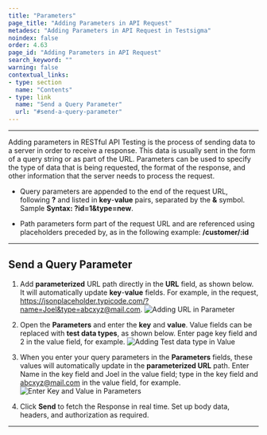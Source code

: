 ```yaml
---
title: "Parameters"
page_title: "Adding Parameters in API Request"
metadesc: "Adding Parameters in API Request in Testsigma"
noindex: false
order: 4.63
page_id: "Adding Parameters in API Request"
search_keyword: ""
warning: false
contextual_links:
- type: section
  name: "Contents" 
- type: link
  name: "Send a Query Parameter"
  url: "#send-a-query-parameter"
---
```


---

Adding parameters in RESTful API Testing is the process of sending data to a server in order to receive a response. This data is usually sent in the form of a query string or as part of the URL. Parameters can be used to specify the type of data that is being requested, the format of the response, and other information that the server needs to process the request.

- Query parameters are appended to the end of the request URL, following **?** and listed in **key**-**value** pairs, separated by the **&** symbol. Sample **Syntax: ?id=1&type=new**.

- Path parameters form part of the request URL and are referenced using placeholders preceded by, as in the following example: **/customer/:id**

---

## **Send a Query Parameter**

1. Add **parameterized** URL path directly in the **URL** field, as shown below. It will automatically update **key**-**value** fields. For example, in the request, <br>https://jsonplaceholder.typicode.com/?name=Joel&type=abcxyz@mail.com. ![Adding URL in Parameter](https://s3.amazonaws.com/static-docs.testsigma.com/new_images/projects/overview/parametersurl_restapi.gif)

2. Open the **Parameters** and enter the **key** and **value**. Value fields can be replaced with **test data types**, as shown below. Enter page key field and 2 in the value field, for example.
![Adding Test data type in Value](https://s3.amazonaws.com/static-docs.testsigma.com/new_images/projects/overview/parameters_testdata_restapi.gif)

3. When you enter your query parameters in the **Parameters** fields, these values will automatically update in the **parameterized URL** path. Enter Name in the key field and Joel in the value field; type in the key field and abcxyz@mail.com in the value field, for example. ![Enter Key and Value in Parameters](https://s3.amazonaws.com/static-docs.testsigma.com/new_images/projects/overview/parameters_restapi.gif)

4. Click **Send** to fetch the Response in real time. Set up body data, headers, and authorization as required.

---



